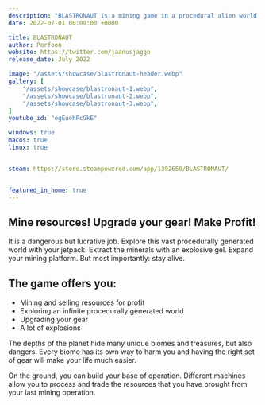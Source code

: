 ```yaml
---
description: "BLASTRONAUT is a mining game in a procedural alien world. Explore, extract and profit."
date: 2022-07-01 00:00:00 +0000

title: BLASTRONAUT
author: Perfoon
website: https://twitter.com/jaanusjaggo
release_date: July 2022

image: "/assets/showcase/blastronaut-header.webp"
gallery: [
	"/assets/showcase/blastronaut-1.webp",
	"/assets/showcase/blastronaut-2.webp",
	"/assets/showcase/blastronaut-3.webp",
]
youtube_id: "egEuehFcGkE"

windows: true
macos: true
linux: true


steam: https://store.steampowered.com/app/1392650/BLASTRONAUT/


featured_in_home: true
---
```


## Mine resources! Upgrade your gear! Make Profit!

It is a dangerous but lucrative job. Explore this vast procedurally generated world with your jetpack. Extract the minerals with an explosive gel. Expand your mining platform. But most importantly: stay alive.

## The game offers you:
- Mining and selling resources for profit
- Exploring an infinite procedurally generated world
- Upgrading your gear
- A lot of explosions

The depths of the planet hide many unique biomes and treasures, but also dangers. Every biome has its own way to harm you and having the right set of gear will make your life much easier.

On the ground, you can build your base of operation. Different machines allow you to process and trade the resources that you have brought from your last mining operation.
